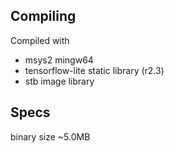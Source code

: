 ## Compiling
Compiled with
- msys2 mingw64
- tensorflow-lite static library (r2.3)
- stb image library

## Specs
binary size ~5.0MB